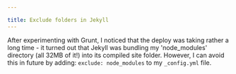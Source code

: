 ```yaml
---

title: Exclude folders in Jekyll
---
```

After experimenting with Grunt, I noticed that the deploy was taking rather a long time - it turned out that Jekyll was bundling my 'node_modules' directory (all 32MB of it!) into its compiled site folder. However, I can avoid this in future by adding: `exclude: node_modules` to my `_config.yml` file.
